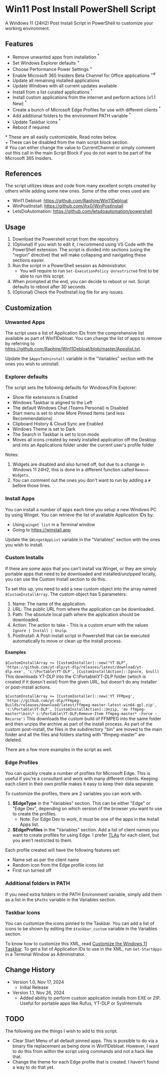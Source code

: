# Win11 Post Install PowerShell Script
A Windows 11 (24H2) Post Install Script in PowerShell to customize your working environment.

## Features
- Remove unwanted apps from installation $^{*}$
- Set Windows Explorer defaults $^{+}$
- Choose Performance Power Settings $^{+}$
- Enable Microsoft 365 Insiders Beta Channel for Office applications $^{+}$<sup>#</sup>
- Update all remaining installed applications
- Update Windows with all current updates available
- Install from a list curated applications $^{*}$
- Install custom applications from the internet and perform actions (v1.1 New) $^{*}$
- Create a bunch of Microsoft Edge Profiles for use with different clients $^{*}$
- Add additional folders to the environment PATH variable $^{*}$
- Update Taskbar icons $^{*}$
- Reboot if required

\* These are all easily customizable. Read notes below.<br>
\+ These can be disabled from the main script block section.<br>
\# You can either change the value to CurrentChannel or simply comment out this call in the main Script Block if you do not want to be part of the Microsoft 365 Insiders.

## References
The script utilizes ideas and code from many excellent scripts created by others while adding some new ones. Some of the other ones used are:
- Win11 Debloat: <https://github.com/Raphire/Win11Debloat>
- WinPostInstall: <https://github.com/jhx0/WinPostInstall>
- LetsDoAutomation: <https://github.com/letsdoautomation/powershell>

## Usage
1. Download the Powershell script from the repository.
2. (Optional) If you wish to edit it, I recommend using VS Code with the PowerShell extension. The script is divided into sections (using the "region" directive) that will make collapsing and navigating these sections easier.
3. Run the script in a PowerShell session as Administrator.
    - You will require to run `Set-ExecutionPolicy Unrestricted` first to be able to run this script.
4. When prompted at the end, you can decide to reboot or not. Script defaults to reboot after 30 seconds.
5. (Optional) Check the PostInstall.log file for any issues.

## Customization
### Unwanted Apps
The script uses a list of Application IDs from the comprehensive list available as part of Win11Debloat. You can change the list of apps to remove by referring to https://github.com/Raphire/Win11Debloat/blob/master/Appslist.txt.

Update the `$AppsToUninstall` variable in the "Variables" section with the ones you wish to uninstall.

### Explorer defaults
The script sets the following defaults for Windows/File Explorer:
- Show file extensions is Enabled
- Windows Taskbar is aligned to the Left
- The default Windows Chat (Teams Personal) is Disabled
- Start menu is set to show More Pinned Items (and less Recommendations)
- Clipboard History & Cloud Sync are Enabled
- Windows Theme is set to Dark
- The Search in Taskbar is set to Icon mode
- Moves all icons created by newly installed application off the Desktop and into an Applications folder under the current user's profile folder

Notes: 
1. Widgets are disabled and also turned off, but due to a change in Windows 11 24H2, this is done in a different function called `Remove-Widgets`.
2. You can comment out the ones you don't want to run by adding a `#` before those lines.

### Install Apps
You can install a number of apps each time you setup a new Windows PC by using Winget. You can retrieve the list of available Application IDs by:
- Using `winget list` in a Terminal window
- Going to https://winstall.app

Update the `$WingetAppList` variable in the "Variables" section with the ones you wish to install.

### Custom Installs
If there are some apps that you can't install via Winget, or they are simply portable apps that need to be downloaded and installed/unzipped locally, you can use the Custom Install section to do this.

To set this up, you need to add a new custom object into the array named `$CustomInstallArray`. The custom object has 5 parameters:
1. Name: The name of the application.
2. URL: The public URL from where the application can be downloaded.
3. Path: The absolute local path where the application should be downloaded.
4. Action: The action to take - This is a custom enum with the values `Ignore | Install | Unzip`.
5. PostInstall: A Post-install script in Powershell that can be executed automatically to move or clean up the install process.

#### Examples
`$CustomInstallArray += [CustomInstaller]::new("YT DLP", 'https://github.com/yt-dlp/yt-dlp/releases/latest/download/yt-dlp.exe', 'c:\Portable\YT-DLP', [CustomInstallAction]::Ignore, $null)`
This downloads YT-DLP into the C:\Portable\YT-DLP folder (which is created if it doesn't exist) from the given URL, but doesn't do any installer or post-install actions.

`$CustomInstallArray += [CustomInstaller]::new('YT FFMpeg', 'https://github.com/yt-dlp/FFmpeg-Builds/releases/download/latest/ffmpeg-master-latest-win64-gpl.zip', 'c:\Portable\YT-DLP', [CustomInstallAction]::Unzip, 'mv ffmpeg-master*\bin\* c:\Portable\YT-DLP;Remove-Item ffmpeg-master* -Force -Recurse')`
This downloads the custom build of FFMPEG into the same folder and then unzips the archive as part of the install process. As part of the custom post-install, the files in the subdirectory "bin" are moved to the main folder and all the files and folders starting with "ffmpeg-master" are deleted.

There are a few more examples in the script as well.

### Edge Profiles
You can quickly create a number of profiles for Microsoft Edge. This is useful if you're a consultant and work with many different clients. Keeping each client in their own profile makes it easy to keep their data separate.

To customize the profiles, there are 2 variables you can work with.

1. **$EdgeType** in the "Variables" section. This can be either "Edge" or "Edge Dev", depending on which version of the browser you want to use to create the profiles. 
    - Note: For Edge Dev to work, it must be one of the apps in the Install Apps list.
2. **$EdgeProfiles** in the "Variables" section. Add a list of client names you want to create profiles for using Edge. I prefer [TLAs](https://dictionary.cambridge.org/dictionary/english/tla) for each client, but you aren't restricted to them.

Each profile created will have the following features set:
- Name set as per the client name
- Random icon from the Edge profile icons list
- First run turned off

### Additional folders in PATH
If you need extra folders in the PATH Environment variable, simply add them as a list in the `$Paths` variable in the Variables section.

### Taskbar Icons
You can customize the icons pinned to the Taskbar. You can add a list of icons to be shown by editing the `$taskbar_custom` variable in the Variables section. 

To know how to customize this XML, read [Customize the Windows 11 Taskbar](https://learn.microsoft.com/en-us/windows-hardware/customize/desktop/customize-the-windows-11-taskbar). To get a list of Application IDs to use in the XML, run `Get-StartApps` in a Terminal Window as Administrator.

## Change History
* Version 1.0, Nov 17, 2024
    - Initial Release
* Version 1.1, Nov 26, 2024
    - Added ability to perform custom application installs from EXE or ZIP. Useful for portable apps like Rufus, YT-DLP or SysInternals

## TODO
The following are the things I wish to add to this script. 
- Clear Start Menu of all default pinned apps. This is possible to do via a binary file replacement as being done in Win11Debloat. However, I want to do this from within the script using commands and not a hack like that.
- Change the theme for each Edge profile that is created. I haven't found a way to do that yet.

 
